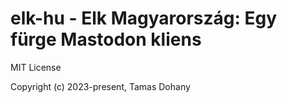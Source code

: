 # elk-hu - Elk Magyarország: Egy fürge Mastodon kliens

MIT License

Copyright (c) 2023-present, Tamas Dohany
